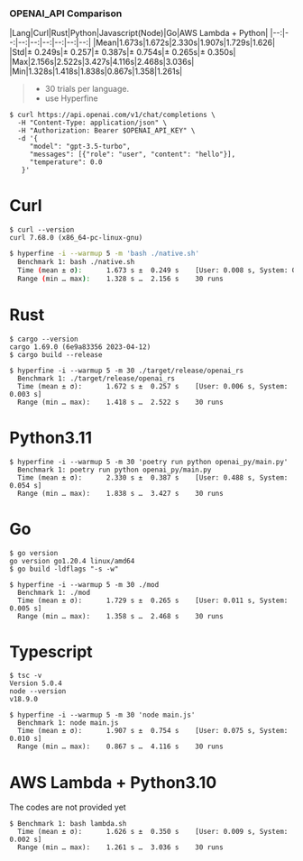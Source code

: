 ### OPENAI_API Comparison


|Lang|Curl|Rust|Python|Javascript(Node)|Go|AWS Lambda + Python|
|--:|--:|--:|--:|--:|--:|--:|--:|
|Mean|1.673s|1.672s|2.330s|1.907s|1.729s|1.626|
|Std|± 0.249s|± 0.257|± 0.387s|± 0.754s|± 0.265s|± 0.350s|
|Max|2.156s|2.522s|3.427s|4.116s|2.468s|3.036s|
|Min|1.328s|1.418s|1.838s|0.867s|1.358|1.261s|

> * 30 trials per language.
> * use Hyperfine


```shell
$ curl https://api.openai.com/v1/chat/completions \ 
  -H "Content-Type: application/json" \
  -H "Authorization: Bearer $OPENAI_API_KEY" \
  -d '{
     "model": "gpt-3.5-turbo",
     "messages": [{"role": "user", "content": "hello"}],
     "temperature": 0.0
   }'
```


# Curl
```shell
$ curl --version                            
curl 7.68.0 (x86_64-pc-linux-gnu)
```

```bash
$ hyperfine -i --warmup 5 -m 'bash ./native.sh'
  Benchmark 1: bash ./native.sh
  Time (mean ± σ):      1.673 s ±  0.249 s    [User: 0.008 s, System: 0.004 s]
  Range (min … max):    1.328 s …  2.156 s    30 runs  
```

# Rust
```shell
$ cargo --version
cargo 1.69.0 (6e9a83356 2023-04-12)
$ cargo build --release
```

```shell
$ hyperfine -i --warmup 5 -m 30 ./target/release/openai_rs 
  Benchmark 1: ./target/release/openai_rs
  Time (mean ± σ):      1.672 s ±  0.257 s    [User: 0.006 s, System: 0.003 s]
  Range (min … max):    1.418 s …  2.522 s    30 runs
```

# Python3.11

```shell
$ hyperfine -i --warmup 5 -m 30 'poetry run python openai_py/main.py'
  Benchmark 1: poetry run python openai_py/main.py
  Time (mean ± σ):      2.330 s ±  0.387 s    [User: 0.488 s, System: 0.054 s]
  Range (min … max):    1.838 s …  3.427 s    30 runs  
```

# Go

```shell
$ go version
go version go1.20.4 linux/amd64
$ go build -ldflags "-s -w"
```

```shell
$ hyperfine -i --warmup 5 -m 30 ./mod           
  Benchmark 1: ./mod
  Time (mean ± σ):      1.729 s ±  0.265 s    [User: 0.011 s, System: 0.005 s]
  Range (min … max):    1.358 s …  2.468 s    30 runs
```

# Typescript

```shell
$ tsc -v
Version 5.0.4
node --version
v18.9.0
```

```shell
$ hyperfine -i --warmup 5 -m 30 'node main.js'
  Benchmark 1: node main.js
  Time (mean ± σ):      1.907 s ±  0.754 s    [User: 0.075 s, System: 0.010 s]
  Range (min … max):    0.867 s …  4.116 s    30 runs
```

# AWS Lambda + Python3.10

The codes are not provided yet
```shell
$ Benchmark 1: bash lambda.sh
  Time (mean ± σ):      1.626 s ±  0.350 s    [User: 0.009 s, System: 0.002 s]
  Range (min … max):    1.261 s …  3.036 s    30 runs
```
